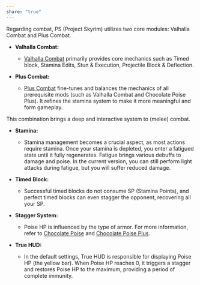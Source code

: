 ```yaml
---
share: "true"
---
```


Regarding combat, PS (Project Skyrim) utilizes two core modules: Valhalla Combat and Plus Combat.

- **Valhalla Combat:**
  - [Valhalla Combat](https://www.nexusmods.com/skyrimspecialedition/mods/64741) primarily provides core mechanics such as Timed block, Stamina Edits, Stun & Execution, Projectile Block & Deflection.

- **Plus Combat:**
  - [Plus Combat](https://www.nexusmods.com/skyrimspecialedition/mods/100915) fine-tunes and balances the mechanics of all prerequisite mods (such as Valhalla Combat and Chocolate Poise Plus). It refines the stamina system to make it more meaningful and form gameplay.

This combination brings a deep and interactive system to (melee) combat.

- **Stamina:**
  - Stamina management becomes a crucial aspect, as most actions require stamina. Once your stamina is depleted, you enter a fatigued state until it fully regenerates. Fatigue brings various debuffs to damage and poise. In the current version, you can still perform light attacks during fatigue, but you will suffer reduced damage.

- **Timed Block:**
  - Successful timed blocks do not consume SP (Stamina Points), and perfect timed blocks can even stagger the opponent, recovering all your SP.

- **Stagger System:**
  - Poise HP is influenced by the type of armor. For more information, refer to [Chocolate Poise](https://www.nexusmods.com/skyrimspecialedition/mods/70478) and [Chocolate Poise Plus](https://www.nexusmods.com/skyrimspecialedition/mods/82091).

- **True HUD:**
  - In the default settings, True HUD is responsible for displaying Poise HP (the yellow bar). When Poise HP reaches 0, it triggers a stagger and restores Poise HP to the maximum, providing a period of complete immunity.